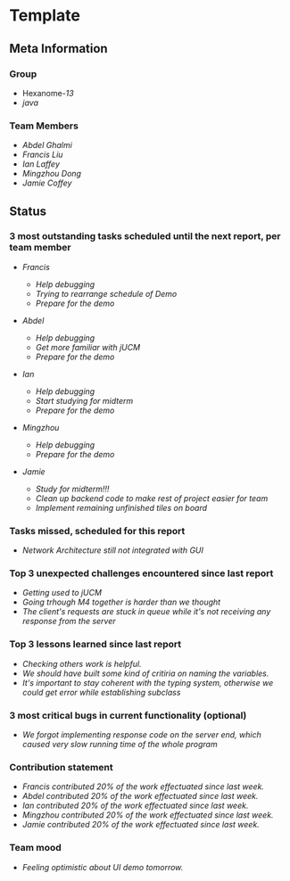 # Template

## Meta Information

### Group

 * Hexanome-*13*
 * *java*

### Team Members

 * *Abdel Ghalmi*
 * *Francis Liu*
 * *Ian Laffey*
 * *Mingzhou Dong*
 * *Jamie Coffey*

## Status

### 3 most outstanding tasks scheduled until the next report, per team member

 * *Francis*
   * *Help debugging*
   * *Trying to rearrange schedule of Demo*
   * *Prepare for the demo*

 * *Abdel*
   * *Help debugging*
   * *Get more familiar with jUCM*
   * *Prepare for the demo*

 * *Ian*
   * *Help debugging*
   * *Start studying for midterm*
   * *Prepare for the demo*
   
 * *Mingzhou*
   * *Help debugging*
   * *Prepare for the demo*
   
 * *Jamie*
   * *Study for midterm!!!*
   * *Clean up backend code to make rest of project easier for team*
   * *Implement remaining unfinished tiles on board*

### Tasks missed, scheduled for this report

 * *Network Architecture still not integrated with GUI*

### Top 3 unexpected challenges encountered since last report

 * *Getting used to jUCM*
 * *Going trhough M4 together is harder than we thought*
 * *The client's requests are stuck in queue while it's not receiving any response from the server*

### Top 3 lessons learned since last report

 * *Checking others work is helpful.*
 * *We should have built some kind of critiria on naming the variables.*
 * *It's important to stay coherent with the typing system, otherwise we could get error while establishing subclass*

### 3 most critical bugs in current functionality (optional)

 * *We forgot implementing response code on the server end, which caused very slow running time of the whole program* 
 

### Contribution statement

 * *Francis contributed 20% of the work effectuated since last week.*
 * *Abdel contributed 20% of the work effectuated since last week.*
 * *Ian contributed 20% of the work effectuated since last week.*
 * *Mingzhou contributed 20% of the work effectuated since last week.*
 * *Jamie contributed 20% of the work effectuated since last week.*

### Team mood

 * *Feeling optimistic about UI demo tomorrow.*

